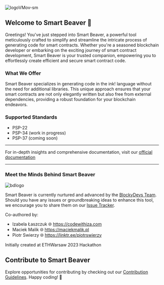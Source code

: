 ![logoVMov-sm](https://github.com/Smart-Beaver/.github/assets/8248700/d9d963fd-e6f7-46cb-9fce-07edc6a6d33f)

## Welcome to Smart Beaver 🐾

Greetings! You've just stepped into Smart Beaver, a powerful tool meticulously crafted to simplify and streamline the intricate process of generating code for smart contracts. 
Whether you're a seasoned blockchain developer or embarking on the exciting journey of smart contract development, Smart Beaver is your trusted companion, empowering you to effortlessly create efficient and secure smart contract code.

### What We Offer

Smart Beaver specializes in generating code in the ink! language without the need for additional libraries. 
This unique approach ensures that your smart contracts are not only elegantly written but also free from external dependencies, providing a robust foundation for your blockchain endeavors.

### Supported Standards
* PSP-22
* PSP-34 (work in progress)
* PSP-37 (coming soon)

------------

For in-depth insights and comprehensive documentation, visit our [official documentation](https://smart-beaver.github.io/)

------------

### Meet the Minds Behind Smart Beaver
![bdlogo](https://github.com/Smart-Beaver/.github/assets/8248700/7f1067f9-e8d5-4294-af08-175e7a340016)

Smart Beaver is currently nurtured and advanced by the [BlockyDevs Team](https://www.blockydevs.com/). Should you have any issues or groundbreaking ideas to enhance this tool, we encourage you to share them on our [Issue Tracker](https://github.com/orgs/Smart-Beaver/projects/1).


Co-authored by:
* Izabela Łaszczuk 🌐 https://codewithiza.com
* Maciek Malik 🌐 https://maciekmalik.pl
* Piotr Swierzy 🌐 https://linktr.ee/piotrswierzy


Initially created at ETHWarsaw 2023 Hackathon


## Contribute to Smart Beaver

Explore opportunities for contributing by checking out our [Contribution Guidelines](https://smart-beaver.github.io/#contributing).
Happy coding! 🚀


